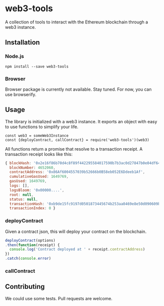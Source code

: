 # web3-tools

A collection of tools to interact with the Ethereum blockchain through a web3 instance.

## Installation

### Node.js

    npm install --save web3-tools

### Browser

Browser package is currently not available. Stay tuned. For now, you can use browserify.

## Usage

The library is initialized with a web3 instance. It exports an object with easy to use functions to simplify your life.

    const web3 = someWeb3Instance
    const {deployContract, callContract} = require('web3-tools')(web3)

All functions return a promise that resolve to a transaction receipt. A transaction receipt looks like this:

```js
{ blockHash: '0x2e16f86b70d4c8f89f442295584017590b7b3ac0d27847b0e04df64bd5aa7a89',
  blockNumber: 4652060,
  contractAddress: '0x86Af6004557039b52666b0B58eb052E6Ddeeb1Af',
  cumulativeGasUsed: 1649769,
  gasUsed: 1649769,
  logs: [],
  logsBloom: '0x00000....',
  root: null,
  status: null,
  transactionHash: '0xb9de15fc9197d0501873445674b253aa0469e8e50d090609b80082bc503733d7',
  transactionIndex: 0 }
```

### deployContract

Given a contract json, this will deploy your contract on the blockchain.

```js
deployContract(options)
.then(function(receipt) {
  console.log('Contract deployed at ' + receipt.contractAddress)
})
.catch(console.error)
```

### callContract



## Contributing

We could use some tests. Pull requests are welcome.